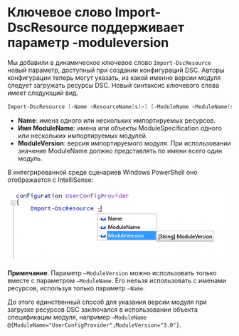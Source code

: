# <a name="import-dscresource-keyword-supports--moduleversion-parameter"></a>Ключевое слово Import-DscResource поддерживает параметр -moduleversion

Мы добавили в динамическое ключевое слово `Import-DscResource` новый параметр, доступный при создании конфигураций DSC. Авторы конфигурации теперь могут указать, из какой именно версии модуля следует загружать ресурсы DSC. Новый синтаксис ключевого слова имеет следующий вид.

```powershell
Import-DscResource [-Name <ResourceName(s)>] [-ModuleName <ModuleName(s)>] [-ModuleVersion <ModuleVersion>]
```

* **Name**: имена одного или нескольких импортируемых ресурсов.
* **Имя ModuleName**: имена или объекты ModuleSpecification одного или нескольких импортируемых модулей.
* **ModuleVersion**: версия импортируемого модуля. При использовании значение ModuleName должно представлять по имени всего один модуль. 

В интегрированной среде сценариев Windows PowerShell оно отображается с IntelliSense:

![](../images/Import-DscResource-Modversion.jpg)

**Примечание**. Параметр `–ModuleVersion` можно использовать только вместе с параметром `–ModuleName`. Его нельзя использовать с именами ресурсов, используя только параметр `–Name`.

До этого единственный способ для указания версии модуля при загрузке ресурсов DSC заключался в использовании объекта спецификации модуля, например `–ModuleName @{ModuleName="UserConfigProvider";ModuleVersion="3.0"}`.

